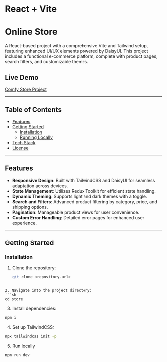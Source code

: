 # React + Vite

# Online Store

A React-based project with a comprehensive Vite and Tailwind setup, featuring enhanced UI/UX elements powered by DaisyUI. This project includes a functional e-commerce platform, complete with product pages, search filters, and customizable themes.

## Live Demo
[Comfy Store Project](https://abella-ecom-app.netlify.app/)



---

## Table of Contents

- [Features](#features)
- [Getting Started](#getting-started)
  - [Installation](#installation)
  - [Running Locally](#running-locally)
- [Tech Stack](#tech-stack)
- [License](#license)

---

## Features

- **Responsive Design**: Built with TailwindCSS and DaisyUI for seamless adaptation across devices.
- **State Management**: Utilizes Redux Toolkit for efficient state handling.
- **Dynamic Theming**: Supports light and dark themes with a toggle.
- **Search and Filters**: Advanced product filtering by category, price, and shipping options.
- **Pagination**: Manageable product views for user convenience.
- **Custom Error Handling**: Detailed error pages for enhanced user experience.

---

## Getting Started

### Installation

1. Clone the repository:
   ```sh
   git clone <repository-url>
```

2. Navigate into the project directory:
```sh
cd store
```
3. Install dependencies:
```sh
npm i 
```
4. Set up TailwindCSS:
```sh
npx tailwindcss init -p
```

5. Run locally
```sh
npm run dev
```